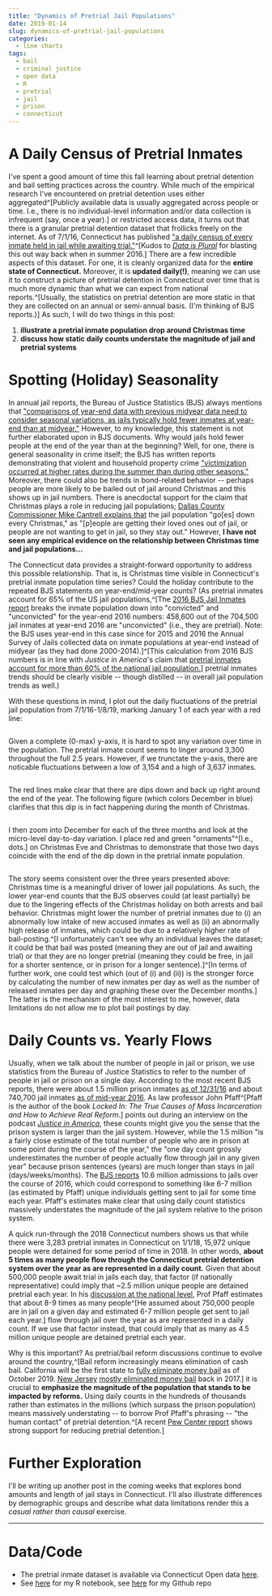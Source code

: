 ```yaml
---
title: "Dynamics of Pretrial Jail Populations"
date: 2019-01-14
slug: dynamics-of-pretrial-jail-populations
categories:
  - line charts
tags:
  - bail
  - criminal justice
  - open data
  - R
  - pretrial
  - jail
  - prison
  - connecticut
---
```


# A Daily Census of Pretrial Inmates

I've spent a good amount of time this fall learning about pretrial detention and bail setting practices across the country. While much of the empirical research I've encountered on pretrial detention uses either aggregated^[Publicly available data is usually aggregated across people or time. I.e., there is no individual-level information and/or data collection is infrequent (say, once a year).] or restricted access data, it turns out that there is a granular pretrial detention dataset that frollicks freely on the internet. As of 7/1/16, Connecticut has published ["a daily census of every inmate held in jail while awaiting trial."](https://data.ct.gov/Public-Safety/Accused-Pre-Trial-Inmates-in-Correctional-Faciltie/b674-jy6w)^[Kudos to [*Data is Plural*](https://tinyletter.com/data-is-plural) for blasting this out way back when in summer 2016.] There are a few incredible aspects of this dataset. For one, it is cleanly organized data for the **entire state of Connecticut.** Moreover, it is **updated daily(!)**, meaning we can use it to construct a picture of pretrial detention in Connecticut over time that is much more dynamic than what we can expect from national reports.^[Usually, the statistics on pretrial detention are more static in that they are collected on an annual or semi-annual basis. (I'm thinking of BJS reports.)] As such, I will do two things in this post:

1. **illustrate a pretrial inmate population drop around Christmas time**
2. **discuss how static daily counts understate the magnitude of jail and pretrial systems**

# Spotting (Holiday) Seasonality

In annual jail reports, the Bureau of Justice Statistics (BJS) always mentions that ["comparisons of year-end data with previous midyear data need to consider seasonal variations, as jails typically hold fewer inmates at year-end than at midyear."](https://www.bjs.gov/content/pub/pdf/ji16.pdf) However, to my knowledge, this statement is not further elaborated upon in BJS documents. Why would jails hold fewer people at the end of the year than at the beginning? Well, for one, there is general seasonality in crime itself; the BJS has written reports demonstrating that violent and household property crime ["victimization occurred at higher rates during the summer than during other seasons."](https://www.bjs.gov/content/pub/pdf/spcvt.pdf) Moreover, there could also be trends in bond-related behavior -- perhaps people are more likely to be bailed out of jail around Christmas and this shows up in jail numbers. There is anecdoctal support for the claim that Christmas plays a role in reducing jail populations; [Dallas County Commissioner Mike Cantrell explains that](https://www.dallasnews.com/news/dallas-county/2017/12/23/dallas-county-jail-population-dips-historic-lowand-officials-disagree) the jail population "go[es] down every Christmas," as "[p]eople are getting their loved ones out of jail, or people are not wanting to get in jail, so they stay out." However, **I have not seen any empirical evidence on the relationship between Christmas time and jail populations...**

The Connecticut data provides a straight-forward opportunity to address this possible relationship.  That is, is Christmas time visible in Connecticut's pretrial inmate population time series? Could the holiday contribute to the repeated BJS statements on year-end/mid-year counts? (As pretrial inmates account for 65% of the US jail populations,^[The [2016 BJS Jail Inmates report](https://www.bjs.gov/content/pub/pdf/ji16.pdf) breaks the inmate population down into "convicted" and "unconvicted" for the year-end 2016 numbers: 458,600 out of the 704,500 jail inmates at year-end 2016 are "unconvicted" (i.e., they are pretrial). Note: the BJS uses year-end in this case since for 2015 and 2016 the Annual Survey of Jails collected data on inmate populations at year-end instead of midyear (as they had done 2000-2014).]^[This calculation from 2016 BJS numbers is in line with *Justice in America*'s claim that [pretrial inmates account for more than 60% of the national jail population.](https://theappeal.org/justice-in-america-episode-1-justice-for-the-rich-money-bail/)] pretrial inmates trends should be clearly visible -- though distilled -- in overall jail population trends as well.)

With these questions in mind, I plot out the daily fluctuations of the pretrial jail population from 7/1/16-1/8/19, marking January 1 of each year with a red line: 

<figure>
<center>
    <img src="/post/ct-holiday_files/time-pop0.png" alt=""/>
    </center>
</figure>

Given a complete (0-max) y-axis, it is hard to spot any variation over time in the population. The pretrial inmate count seems to linger around 3,300 throughout the full 2.5 years. However, if we trunctate the y-axis, there are noticable fluctuations between a low of 3,154 and a high of 3,637 inmates.

<figure>
<center>
    <img src="/post/ct-holiday_files/time-pop.png" alt=""/>
    </center>
</figure>

The red lines make clear that there are dips down and back up right around the end of the year. The following figure (which colors December in blue) clarifies that this dip is in fact happening during the month of Christmas.

<figure>
<center>
    <img src="/post/ct-holiday_files/time-pop-dec.png" alt=""/>
    </center>
</figure>

I then zoom into December for each of the three months and look at the micro-level day-to-day variation. I place red and green "ornaments"^[I.e., dots.] on Christmas Eve and Christmas to demonstrate that those two days coincide with the end of the dip down in the pretrial inmate population.

<figure>
<center>
    <img src="/post/ct-holiday_files/time-pop-xmas.png" alt=""/>
    </center>
</figure>

The story seems consistent over the three years presented above: Christmas time is a meaningful driver of lower jail populations. As such, the lower year-end counts that the BJS observes could (at least partially) be due to the lingering effects of the Christmas holiday on both arrests and bail behavior. Christmas might lower the number of pretrial inmates due to (i) an abnormally low intake of new accused inmates as well as (ii) an abnormally high release of inmates, which could be due to a relatively higher rate of bail-posting.^[I unfortunately can't see why an individual leaves the dataset; it could be that bail was posted (meaning they are out of jail and awaiting trial) or that they are no longer pretrial (meaning they could be free, in jail for a shorter sentence, or in prison for a longer sentence).]^[In terms of further work, one could test which (out of (i) and (ii)) is the stronger force by calculating the number of new inmates per day as well as the number of released inmates per day and graphing these over the December months.] The latter is the mechanism of the most interest to me, however, data limitations do not allow me to plot bail postings by day. 

# Daily Counts vs. Yearly Flows

Usually, when we talk about the number of people in jail or prison, we use statistics from the Bureau of Justice Statistics to refer to the number of people in jail or prison on a single day. According to the most recent BJS reports, there were about 1.5 million prison inmates [as of 12/31/16](https://www.bjs.gov/content/pub/pdf/p16.pdf) and about 740,700 jail inmates [as of mid-year 2016](https://www.bjs.gov/content/pub/pdf/ji16.pdf). As law professor John Pfaff^[Pfaff is the author of the book *Locked In: The True Causes of Mass Incarceration and How to Achieve Real Reform*.] points out during an interview on the podcast [*Justice in America*](https://theappeal.org/justice-in-america-episode-3-who-built-mass-incarceration-prosecutors/), these counts might give you the sense that the prison system is larger than the jail system. However, while the 1.5 million "is a fairly close estimate of the total number of people who are in prison at some point during the course of the year," the "one day count grossly underestimates the number of people actually flow through jail in any given year" because prison sentences (years) are much longer than stays in jail (days/weeks/months). The [BJS reports](https://www.bjs.gov/content/pub/pdf/ji16.pdf) 10.6 million admissions to jails over the course of 2016, which could correspond to something like 6-7 million (as estimated by Pfaff) unique individuals getting sent to jail for some time each year. Pfaff's estimates make clear that using daily count statistics massively understates the magnitude of the jail system relative to the prison system.

A quick run-through the 2018 Connecticut numbers shows us that while there were 3,283 pretrial inmates in Connecticut on 1/1/18, 15,972 unique people were detained for some period of time in 2018. In other words, **about 5 times as many people flow through the Connecticut pretrial detention system over the year as are represented in a daily count.** Given that about 500,000 people await trial in jails each day, that factor (if nationally representative) could imply that ~2.5 million unique people are detained pretrial each year. In his [discussion at the national level](https://theappeal.org/justice-in-america-episode-3-who-built-mass-incarceration-prosecutors/), Prof Pfaff estimates that about 8-9 times as many people^[He assumed about 750,000 people are in jail on a given day and estimated 6-7 million people get sent to jail each year.] flow through jail over the year as are represented in a daily count. If we use that factor instead, that could imply that as many as 4.5 million unique people are detained pretrial each year.

Why is this important? As pretrial/bail reform discussions continue to evolve around the country,^[Bail reform increasingly means elimination of cash bail. California will be the first state to [fully eliminate money bail](https://www.sacbee.com/news/politics-government/capitol-alert/article217461380.html) as of October 2019. [New Jersey](https://www.npr.org/sections/money/2018/08/29/643072388/episode-783-new-jersey-bails-out) [mostly eliminated money bail](https://www.nytimes.com/2017/02/06/nyregion/new-jersey-bail-system.html) back in 2017.] it is crucial to **emphasize the magnitude of the population that stands to be impacted by reforms.** Using daily counts in the hundreds of thousands rather than estimates in the millions (which surpass the prison population) means massively understating -- to borrow Prof Pfaff's phrasing -- "the human contact" of pretrial detention.^[A recent [Pew Center report](https://www.pewtrusts.org/en/research-and-analysis/issue-briefs/2018/11/americans-favor-expanded-pretrial-release-limited-use-of-jail) shows strong support for reducing pretrial detention.] 

# Further Exploration

I'll be writing up another post in the coming weeks that explores bond amounts and length of jail stays in Connecticut. I'll also illustrate differences by demographic groups and describe what data limitations render this a *casual rather than causal* exercise.

---

# Data/Code

- The pretrial inmate dataset is available via Connecticut Open data [here](https://data.ct.gov/Public-Safety/Accused-Pre-Trial-Inmates-in-Correctional-Faciliti/b674-jy6w).
- See [here](http://rpubs.com/apalbright/ct-pretrial) for my R notebook, see [here](https://github.com/apalbright/ct_pretrial1) for my Github repo 
